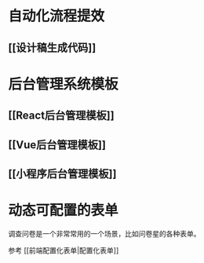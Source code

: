 # 自动化流程提效
## [[设计稿生成代码]]

# 后台管理系统模板
## [[React后台管理模板]]


## [[Vue后台管理模板]]


## [[小程序后台管理模板]]

# 动态可配置的表单
调查问卷是一个非常常用的一个场景，比如问卷星的各种表单。

参考 [[前端配置化表单|配置化表单]]